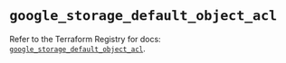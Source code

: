 # `google_storage_default_object_acl`

Refer to the Terraform Registry for docs: [`google_storage_default_object_acl`](https://registry.terraform.io/providers/hashicorp/google-beta/5.39.1/docs/resources/google_storage_default_object_acl).
